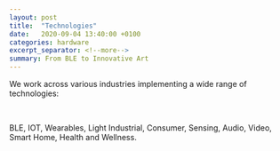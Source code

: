 ```yaml
---
layout: post
title:  "Technologies"
date:   2020-09-04 13:40:00 +0100
categories: hardware
excerpt_separator: <!--more-->
summary: From BLE to Innovative Art  
---
```

We work across various industries implementing a wide range of technologies: 
<p><br></p>
BLE, IOT, Wearables, Light Industrial, Consumer, Sensing, Audio, Video, Smart Home, Health and Wellness.
<!--more-->